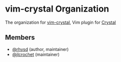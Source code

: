 vim-crystal Organization
========================

The organization for [vim-crystal][plugin], Vim plugin for [Crystal][crystal]

## Members

- [@rhysd](https://github.com/rhysd) (author, maintainer)
- [@jlcrochet](https://github.com/jlcrochet) (maintainer)

[plugin]: https://github.com/vim-crystal/vim-crystal
[crystal]: http://crystal-lang.org/
